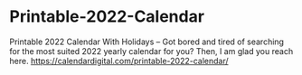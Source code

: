 # Printable-2022-Calendar
Printable 2022 Calendar With Holidays – Got bored and tired of searching for the most suited 2022 yearly calendar for you? Then, I am glad you reach here.  https://calendardigital.com/printable-2022-calendar/
